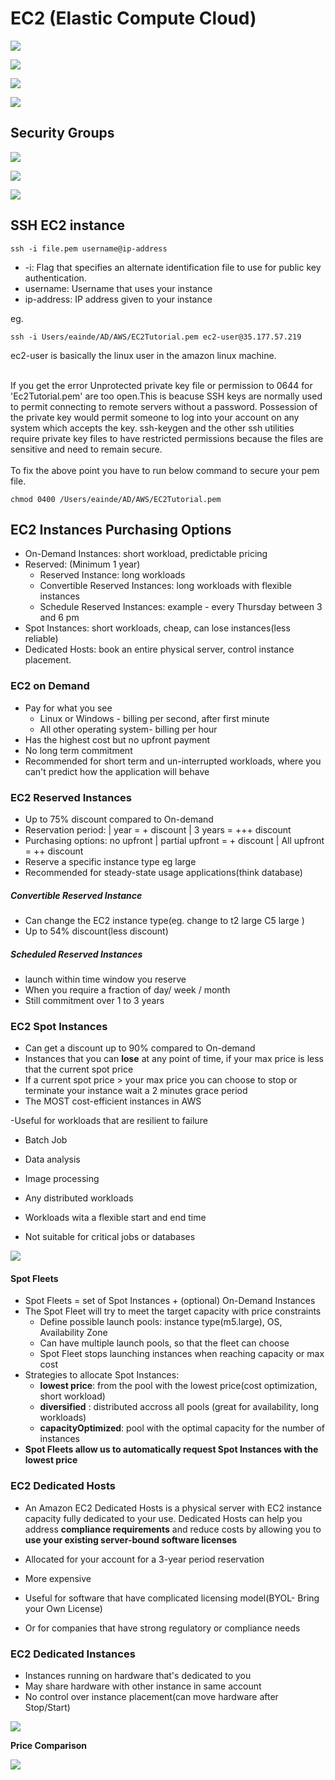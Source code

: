 # EC2 (Elastic Compute Cloud)

![](https://github.com/Eainde/aws/blob/main/ec2/src/main/resources/EC2.png)


![](https://github.com/Eainde/aws/blob/main/ec2/src/main/resources/EC2_CONFIG.png)


![](https://github.com/Eainde/aws/blob/main/ec2/src/main/resources/EC2_USER_DATA.png)


![](https://github.com/Eainde/aws/blob/main/ec2/src/main/resources/EC2_EXAMPLE.png)

## Security Groups


![](https://github.com/Eainde/aws/blob/main/ec2/src/main/resources/SECURITY_GROUPS.png)


![](https://github.com/Eainde/aws/blob/main/ec2/src/main/resources/SECURITY_GROUPS_1.png)


![](https://github.com/Eainde/aws/blob/main/ec2/src/main/resources/PORTS.png)

## SSH EC2 instance

```shell
ssh -i file.pem username@ip-address
```
  - -i: Flag that specifies an alternate identification file to use for public key authentication.
  - username: Username that uses your instance
  - ip-address: IP address given to your instance

eg.
```shell
ssh -i Users/eainde/AD/AWS/EC2Tutorial.pem ec2-user@35.177.57.219 
```
ec2-user is basically the linux user in the amazon linux machine.

<br /> If you get the error Unprotected private key file or permission to 0644 for 'Ec2Tutorial.pem' are too open.This is beacuse SSH keys are normally used to permit connecting to remote servers without a password. Possession of the private key would permit someone to log into your account on any system which accepts the key. ssh-keygen and the other ssh utilities require private key files to have restricted permissions because the files are sensitive and need to remain secure.
<br /><br /> To fix the above point you have to run below command to secure your pem file. <br />

```shell
chmod 0400 /Users/eainde/AD/AWS/EC2Tutorial.pem
```

## EC2 Instances Purchasing Options
- On-Demand Instances: short workload, predictable pricing
- Reserved: (Minimum 1 year)
  - Reserved Instance: long workloads
  - Convertible Reserved Instances: long workloads with flexible instances
  - Schedule Reserved Instances: example - every Thursday between 3 and 6 pm
- Spot Instances: short workloads, cheap, can lose instances(less reliable)
- Dedicated Hosts: book an entire physical server, control instance placement.


### EC2 on Demand
- Pay for what you see
   - Linux or Windows - billing per second, after first minute
   - All other operating system- billing per hour
- Has the highest cost but no upfront payment
- No long term commitment
- Recommended for short term and un-interrupted workloads, where you can't predict how the application will behave

### EC2 Reserved Instances
- Up to 75% discount compared to On-demand
- Reservation period: | year = + discount | 3 years = +++ discount
- Purchasing options: no upfront | partial upfront = + discount | All upfront = ++ discount
- Reserve a specific instance type eg large
- Recommended for steady-state usage applications(think database)

##### Convertible Reserved Instance
- Can change the EC2 instance type(eg. change to t2 large C5 large )
- Up to 54% discount(less discount)

##### Scheduled Reserved Instances
- launch within time window you reserve
- When you require a fraction of day/ week / month
- Still commitment over 1 to 3 years

### EC2 Spot Instances
- Can get a discount up to 90% compared to On-demand
- Instances that you can **lose** at any point of time, if your max price is less that the current spot price
- If a current spot price > your max price you can choose to stop or terminate your instance wait a 2 minutes grace period
- The MOST cost-efficient instances in AWS


-Useful for workloads that are resilient to failure
  - Batch Job
  - Data analysis
  - Image processing
  - Any distributed workloads
  - Workloads wita a flexible start and end time


- Not suitable for critical jobs or databases


![](https://github.com/Eainde/aws/blob/main/ec2/src/main/resources/terminate_spot_Instances.png)

#### Spot Fleets
- Spot Fleets = set of Spot Instances + (optional) On-Demand Instances
- The Spot Fleet will try to meet the target capacity with price constraints
  - Define possible launch pools: instance type(m5.large), OS, Availability Zone
  - Can have multiple launch pools, so that the fleet can choose
  - Spot Fleet stops launching instances when reaching capacity or max cost
- Strategies to allocate Spot Instances:
  - **lowest price**: from the pool with the lowest price(cost optimization, short workload)
  - **diversified** : distributed accross all pools (great for availability, long workloads)
  - **capacityOptimized**: pool with the optimal capacity for the number of instances
- **Spot Fleets allow us to automatically request Spot Instances with the lowest price**

### EC2 Dedicated Hosts
- An Amazon EC2 Dedicated Hosts is a physical server with EC2 instance capacity fully dedicated to your use. Dedicated Hosts can help you
address **compliance requirements** and reduce costs by allowing you to **use your existing server-bound software licenses**
- Allocated for your account for a 3-year period reservation
- More expensive

- Useful for software that have complicated licensing model(BYOL- Bring your Own License)
- Or for companies that have strong regulatory or compliance needs

### EC2 Dedicated Instances
- Instances running on hardware that's dedicated to you
- May share hardware with other instance in same account
- No control over instance placement(can move hardware after Stop/Start)

![](https://github.com/Eainde/aws/blob/main/ec2/src/main/resources/EC2_dedicated_instances.png)

**Price Comparison** 


![](https://github.com/Eainde/aws/blob/main/ec2/src/main/resources/PRICE_COMPARISON.png)




